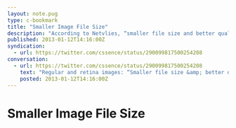 ```yaml
---
layout: note.pug
type: c-bookmark
title: "Smaller Image File Size"
description: "According to Netvlies, “smaller file size and better quality is possible”."
published: 2013-01-12T14:16:00Z
syndication:
  - url: https://twitter.com/cssence/status/290099817500254208
conversation:
  - url: https://twitter.com/cssence/status/290099817500254208
    text: "Regular and retina images: “Smaller file size &amp; better quality is possible” [blog.netvlies.nl/design-interactie/retina-revolution](http://blog.netvlies.nl/design-interactie/retina-revolution/) via [@daanjobsis](https://twitter.com/daanjobsis)"
    posted: 2013-01-12T14:16:00Z
---
```


# Smaller Image File Size
